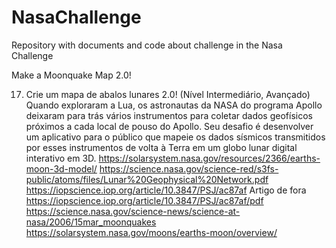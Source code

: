 # NasaChallenge
Repository with documents and code about challenge in the Nasa Challenge



Make a Moonquake Map 2.0!


17. Crie um mapa de abalos lunares 2.0! (Nível Intermediário, Avançado)
Quando exploraram a Lua, os astronautas da NASA do programa Apollo deixaram para trás vários instrumentos para coletar dados geofísicos próximos a cada local de pouso do Apollo. Seu desafio é desenvolver um aplicativo para o público que mapeie os dados sísmicos transmitidos por esses instrumentos de volta à Terra em um globo lunar digital interativo em 3D.
https://solarsystem.nasa.gov/resources/2366/earths-moon-3d-model/
https://science.nasa.gov/science-red/s3fs-public/atoms/files/Lunar%20Geophysical%20Network.pdf
https://iopscience.iop.org/article/10.3847/PSJ/ac87af
Artigo de fora
https://iopscience.iop.org/article/10.3847/PSJ/ac87af/pdf
https://science.nasa.gov/science-news/science-at-nasa/2006/15mar_moonquakes
https://solarsystem.nasa.gov/moons/earths-moon/overview/